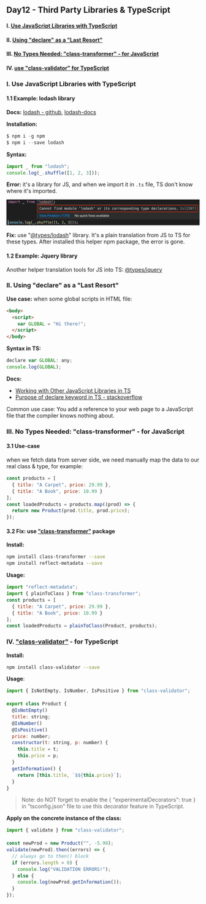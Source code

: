 ## Day12 - Third Party Libraries & TypeScript

#### I. [Use JavaScript Libraries with TypeScript](#p1)

#### II. [Using "declare" as a "Last Resort"](#p2)

#### III. [No Types Needed: "class-transformer" - for JavaScript](#p3)

#### IV. [use "class-validator" for TypeScript](#p4)

<div id="p1" />

### I. Use JavaScript Libraries with TypeScript

#### 1.1 Example: lodash library

**Docs:** [lodash - github](https://github.com/lodash/lodash), [lodash-docs](https://lodash.com/)

**Installation:**

```js
$ npm i -g npm
$ npm i --save lodash
```

**Syntax:**

```js
import _ from "lodash";
console.log(_.shuffle([1, 2, 3]));
```

**Error:**
it's a library for JS, and when we import it in `.ts` file, TS don't know where it's imported.

![image](../assets/loadash-js-module-error.png)

**Fix:**
use "[@types/lodash](https://github.com/DefinitelyTyped/DefinitelyTyped#readme)" library.
It's a plain translation from JS to TS for these types.
After installed this helper npm package, the error is gone.

#### 1.2 Example: Jquery library

Another helper translation tools for JS into TS: [@types/jquery](https://www.npmjs.com/package/@types/jquery)

<div id="p2" />

### II. Using "declare" as a "Last Resort"

**Use case:**
when some global scripts in HTML file:

```html
<body>
  <script>
    var GLOBAL = "Hi there!";
  </script>
</body>
```

**Syntax in TS:**

```js
declare var GLOBAL: any;
console.log(GLOBAL);
```

**Docs:**

- [Working with Other JavaScript Libraries in TS](https://www.typescriptlang.org/docs/handbook/namespaces.html#working-with-other-javascript-libraries)
- [Purpose of declare keyword in TS - stackoverflow](https://stackoverflow.com/questions/43335962/purpose-of-declare-keyword-in-typescript)

Common use case: You add a reference to your web page to a JavaScript file that the compiler knows nothing about.

<div id="p3" />

### III. No Types Needed: "class-transformer" - for JavaScript

#### 3.1 Use-case

when we fetch data from server side, we need manually map the data to our real class & type,
for example:

```js
const products = [
  { title: "A Carpet", price: 29.99 },
  { title: "A Book", price: 10.99 }
];
const loadedProducts = products.map((prod) => {
  return new Product(prod.title, prod.price);
});
```

#### 3.2 Fix: use ["class-transformer"](https://github.com/typestack/class-transformer) package

**Install:**

```bash
npm install class-transformer --save
npm install reflect-metadata --save
```

**Usage:**

```js
import "reflect-metadata";
import { plainToClass } from "class-transformer";
const products = [
  { title: "A Carpet", price: 29.99 },
  { title: "A Book", price: 10.99 }
];
const loadedProducts = plainToClass(Product, products);
```

<div id="p4" />

### IV. ["class-validator"](https://github.com/typestack/class-validator) - for TypeScript

**Install:**

```bash
npm install class-validator --save
```

**Usage**:

```js
import { IsNotEmpty, IsNumber, IsPositive } from "class-validator";

export class Product {
  @IsNotEmpty()
  title: string;
  @IsNumber()
  @IsPositive()
  price: number;
  constructor(t: string, p: number) {
    this.title = t;
    this.price = p;
  }
  getInformation() {
    return [this.title, `$${this.price}`];
  }
}
```

> Note: do NOT forget to enable the { "experimentalDecorators": true } in "tsconfig.json" file to use this decorator feature in TypeScript.

**Apply on the concrete instance of the class:**

```js
import { validate } from "class-validator";

const newProd = new Product("", -5.99);
validate(newProd).then((errors) => {
  // always go to then() block
  if (errors.length > 0) {
    console.log("VALIDATION ERRORS!");
  } else {
    console.log(newProd.getInformation());
  }
});
```
